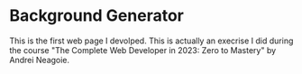 # Background Generator
This is the first web page I devolped. This is actually an execrise I did during the course "The Complete Web Developer in 2023: Zero to Mastery" by Andrei Neagoie.
